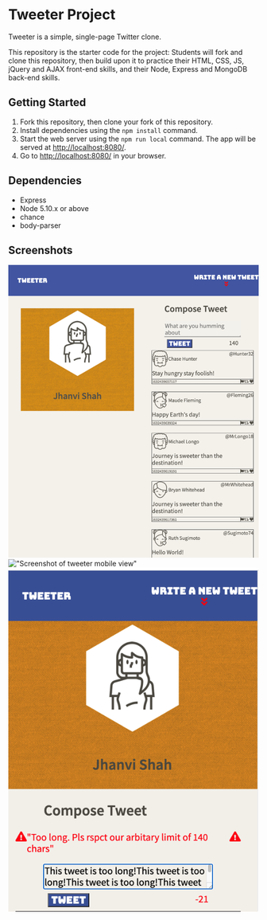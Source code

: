 # Tweeter Project

Tweeter is a simple, single-page Twitter clone.

This repository is the starter code for the project: Students will fork and clone this repository, then build upon it to practice their HTML, CSS, JS, jQuery and AJAX front-end skills, and their Node, Express and MongoDB back-end skills.

## Getting Started

1. Fork this repository, then clone your fork of this repository.
2. Install dependencies using the `npm install` command.
3. Start the web server using the `npm run local` command. The app will be served at <http://localhost:8080/>.
4. Go to <http://localhost:8080/> in your browser.

## Dependencies

- Express
- Node 5.10.x or above
- chance
- body-parser

## Screenshots

!["Screenshot of tweeter desktop view"](https://github.com/JhanviShah1/tweeter/blob/main/docs/tweeter-desktop-view.png?raw=true)
!["Screenshot of tweeter mobile view"]()
!["Screenshot of error message over 140 characters"](https://github.com/JhanviShah1/tweeter/blob/main/docs/Error-Over140%20chars.png?raw=true)
